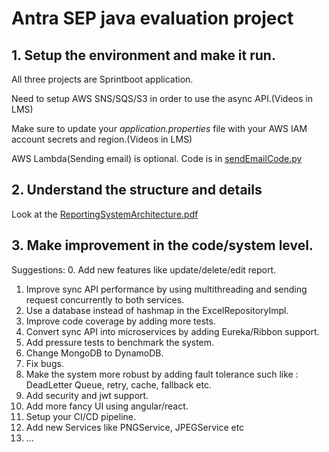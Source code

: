 # Antra SEP java evaluation project
## 1. Setup the environment and make it run.
 All three projects are Sprintboot application.<br>

 Need to setup AWS SNS/SQS/S3 in order to use the async API.(Videos in LMS)<br>

 Make sure to update your <i>application.properties</i> file with your AWS IAM account secrets and region.(Videos in LMS)

 AWS Lambda(Sending email) is optional. Code is in [sendEmailCode.py](./lambda/sendEmailCode.py)

## 2. Understand the structure and details
Look at the [ReportingSystemArchitecture.pdf](./ReportingSystemArchitecture.pdf)

## 3. Make improvement in the code/system level.
Suggestions:
0. Add new features like update/delete/edit report.
1. Improve sync API performance by using multithreading and sending request concurrently to both services.
2. Use a database instead of hashmap in the ExcelRepositoryImpl.
3. Improve code coverage by adding more tests.
4. Convert sync API into microservices by adding Eureka/Ribbon support.
5. Add pressure tests to benchmark the system.
6. Change MongoDB to DynamoDB.
7. Fix bugs.
8. Make the system more robust by adding fault tolerance such like : DeadLetter Queue, retry, cache, fallback etc.
9. Add security and jwt support.
10. Add more fancy UI using angular/react.
11. Setup your CI/CD pipeline.
12. Add new Services like PNGService, JPEGService etc
13. ...
